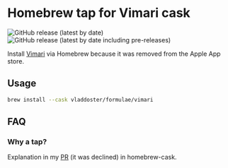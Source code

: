 # Homebrew tap for Vimari cask

![GitHub release (latest by date)](https://img.shields.io/github/v/release/televator-apps/vimari)
![GitHub release (latest by date including pre-releases)](https://img.shields.io/github/v/release/televator-apps/vimari?include_prereleases&label=pre%20release)

Install [Vimari](https://github.com/televator-apps/vimari) via Homebrew because it was removed from the Apple App store.

## Usage

```bash
brew install --cask vladdoster/formulae/vimari 
```

## FAQ

### Why a tap?

Explanation in my [PR](https://github.com/Homebrew/homebrew-cask/pull/133606) (it was declined) in homebrew-cask.
